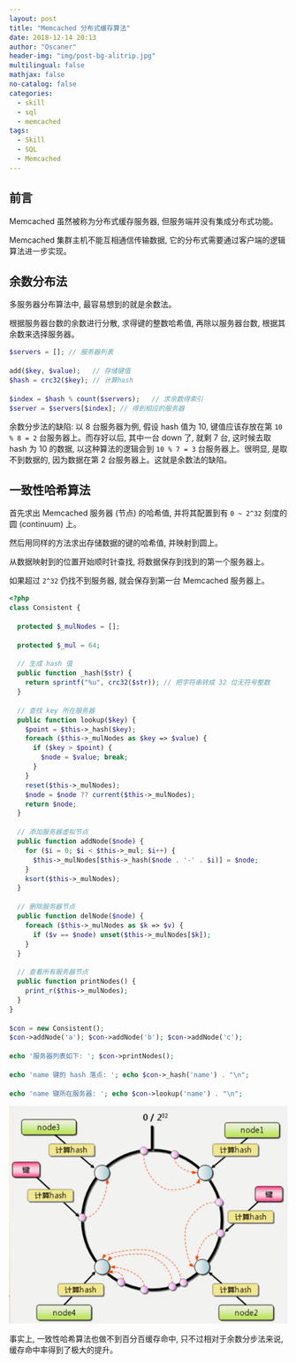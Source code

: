 ```yaml
---
layout: post
title: "Memcached 分布式缓存算法"
date: 2018-12-14 20:13
author: "Oscaner"
header-img: "img/post-bg-alitrip.jpg"
multilingual: false
mathjax: false
no-catalog: false
categories:
  - skill
  - sql
  - memcached
tags:
  - Skill
  - SQL
  - Memcached
---
```


## 前言

Memcached 虽然被称为分布式缓存服务器, 但服务端并没有集成分布式功能。

Memcached 集群主机不能互相通信传输数据, 它的分布式需要通过客户端的逻辑算法进一步实现。

## 余数分布法

多服务器分布算法中, 最容易想到的就是余数法。

根据服务器台数的余数进行分散, 求得键的整数哈希值, 再除以服务器台数, 根据其余数来选择服务器。

```php
$servers = []; // 服务器列表

add($key, $value);   // 存储键值
$hash = crc32($key); // 计算hash

$index = $hash % count($servers);   // 求余数得索引
$server = $servers[$index]; // 得到相应的服务器
```

余数分步法的缺陷: 以 8 台服务器为例, 假设 hash 值为 10, 键值应该存放在第 `10 % 8 = 2` 台服务器上。而存好以后, 其中一台 down 了, 就剩 7 台, 这时候去取 hash 为 10 的数据, 以这种算法的逻辑会到 `10 % 7 = 3` 台服务器上。很明显, 是取不到数据的, 因为数据在第 2 台服务器上。这就是余数法的缺陷。

## 一致性哈希算法

首先求出 Memcached 服务器 (节点) 的哈希值, 并将其配置到有 `0 ~ 2^32` 刻度的圆 (continuum) 上。

然后用同样的方法求出存储数据的键的哈希值, 并映射到圆上。

从数据映射到的位置开始顺时针查找, 将数据保存到找到的第一个服务器上。

如果超过 `2^32` 仍找不到服务器, 就会保存到第一台 Memcached 服务器上。

```php
<?php
class Consistent {

  protected $_mulNodes = [];

  protected $_mul = 64;

  // 生成 hash 值
  public function _hash($str) {
    return sprintf("%u", crc32($str)); // 把字符串转成 32 位无符号整数
  }

  // 查找 key 所在服务器
  public function lookup($key) {
    $point = $this->_hash($key);
    foreach ($this->_mulNodes as $key => $value) {
      if ($key > $point) {
        $node = $value; break;
      }
    }
    reset($this->_mulNodes);
    $node = $node ?? current($this->_mulNodes);
    return $node;
  }

  // 添加服务器虚拟节点
  public function addNode($node) {
    for ($i = 0; $i < $this->_mul; $i++) {
      $this->_mulNodes[$this->_hash($node . '-' . $i)] = $node;
    }
    ksort($this->_mulNodes);
  }

  // 删除服务器节点
  public function delNode($node) {
    foreach ($this->_mulNodes as $k => $v) {
      if ($v == $node) unset($this->_mulNodes[$k]);
    }
  }

  // 查看所有服务器节点
  public function printNodes() {
    print_r($this->_mulNodes);
  }
}

$con = new Consistent();
$con->addNode('a'); $con->addNode('b'); $con->addNode('c');

echo '服务器列表如下: '; $con->printNodes();

echo 'name 键的 hash 落点: '; echo $con->_hash('name') . "\n";

echo 'name 键所在服务器: '; echo $con->lookup('name') . "\n";

```

![1.png](/assets/img/in-post/skill/sql/post-memcached-distributed-cache-algorithm/1.png)

事实上, 一致性哈希算法也做不到百分百缓存命中, 只不过相对于余数分步法来说, 缓存命中率得到了极大的提升。
